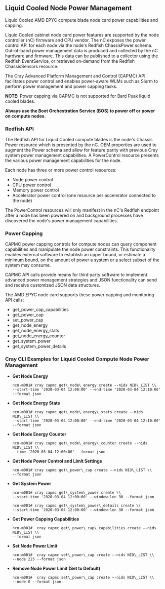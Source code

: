 

## Liquid Cooled Node Power Management

Liquid Cooled AMD EPYC compute blade node card power capabilities and capping.

Liquid Cooled cabinet node card power features are supported by the node controller \(nC\) firmware and CPU vendor. The nC exposes the power control API for each node via the node's Redfish ChassisPower schema. Out-of-band power management data is produced and collected by the nC hardware and firmware. This data can be published to a collector using the Redfish EventService, or retrieved on-demand from the Redfish ChassisSensors resource.

The Cray Advanced Platform Management and Control \(CAPMC\) API facilitates power control and enables power-aware WLMs such as Slurm to perform power management and power capping tasks.

**NOTE:** Power capping via CAPMC is not supported for Bard Peak liquid cooled blades.

**Always use the Boot Orchestration Service \(BOS\) to power off or power on compute nodes.**

### Redfish API

The Redfish API for Liquid Cooled compute blades is the node's Chassis Power resource which is presented by the nC. OEM properties are used to augment the Power schema and allow for feature parity with previous Cray system power management capabilities. A PowerControl resource presents the various power management capabilities for the node.

Each node has three or more power control resources:

-   Node power control
-   CPU power control
-   Memory power control
-   Accelerator power control \(one resource per accelerator connected to the node\)

The PowerControl resources will only manifest in the nC's Redfish endpoint after a node has been powered on and background processes have discovered the node's power management capabilities.

### Power Capping

CAPMC power capping controls for compute nodes can query component capabilities and manipulate the node power constraints. This functionality enables external software to establish an upper bound, or estimate a minimum bound, on the amount of power a system or a select subset of the system may consume.

CAPMC API calls provide means for third party software to implement advanced power management strategies and JSON functionality can send and receive customized JSON data structures.

The AMD EPYC node card supports these power capping and monitoring API calls:

-   get\_power\_cap\_capabilities
-   get\_power\_cap
-   set\_power\_cap
-   get\_node\_energy
-   get\_node\_energy\_stats
-   get\_node\_energy\_counter
-   get\_system\_power
-   get\_system\_power\_details

### Cray CLI Examples for Liquid Cooled Compute Node Power Management

-   **Get Node Energy**

    ```screen
    ncn-m001# cray capmc get\_node\_energy create --nids NID\_LIST \\
    --start-time '2020-03-04 12:00:00' --end-time '2020-03-04 12:10:00' --format json
    ```

-   **Get Node Energy Stats**

    ```screen
    ncn-m001# cray capmc get\_node\_energy\_stats create --nids NID\_LIST \\
    --start-time '2020-03-04 12:00:00' --end-time '2020-03-04 12:10:00' --format json
    ```


-   **Get Node Energy Counter**

    ```screen
    ncn-m001# cray capmc get\_node\_energy\_counter create --nids NID\_LIST \\
    --time '2020-03-04 12:00:00' --format json
    ```

-   **Get Node Power Control and Limit Settings**

    ```screen
    ncn-m001# cray capmc get\_power\_cap create –-nids NID\_LIST \\
    --format json
    ```

-   **Get System Power**

    ```screen
    ncn-m001# cray capmc get\_system\_power create \\
    --start-time '2020-03-04 12:00:00' --window-len 30 --format json
    ```

    ```screen
    ncn-m001# cray capmc get\_system\_power\_details create \\
    --start-time '2020-03-04 12:00:00' --window-len 30 --format json
    ```

-   **Get Power Capping Capabilities**

    ```screen
    ncn-m001#  cray capmc get\_power\_cap\_capabilities create –-nids NID\_LIST \\
    --format json
    ```

-   **Set Node Power Limit**

    ```screen
    ncn-m001#  cray capmc set\_power\_cap create –-nids NID\_LIST \\
    --node 225 --format json
    ```


-   **Remove Node Power Limit \(Set to Default\)**

    ```screen
    ncn-m001#  cray capmc set\_power\_cap create –-nids NID\_LIST \\
    --node 0 --format json
    ```

